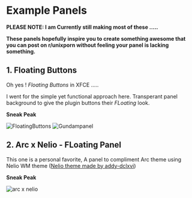 
# Example Panels 

**PLEASE NOTE: I am Currently still making most of these .....**

**These panels hopefully inspire you to create something awesome that you can post on r/unixporn without feeling your panel is lacking something.**   

## 1. Floating Buttons 

Oh yes ! *Floating Buttons* in XFCE ..... 

I went for the simple yet functional approach here. Transperant panel background to give the plugin buttons their *FLoating* look. 

**Sneak Peak**

![FloatingButtons](https://user-images.githubusercontent.com/86624561/124755736-04fa4e00-df2c-11eb-9f0f-44ede50cf788.png)
![Gundampanel](https://user-images.githubusercontent.com/86624561/124755748-075ca800-df2c-11eb-9f3e-ce9f854f033f.png)

## 2. Arc x Nelio - FLoating Panel

This one is a personal favorite, A panel to compliment Arc theme using Nelio WM theme ([Nelio theme made by addy-dclxvi](https://github.com/addy-dclxvi/xfwm4-theme-collections/blob/master/README.md))

**Sneak Peak**

![arc x nelio](https://user-images.githubusercontent.com/86624561/124801453-2886be00-df57-11eb-8fc1-0973d337c006.png)




